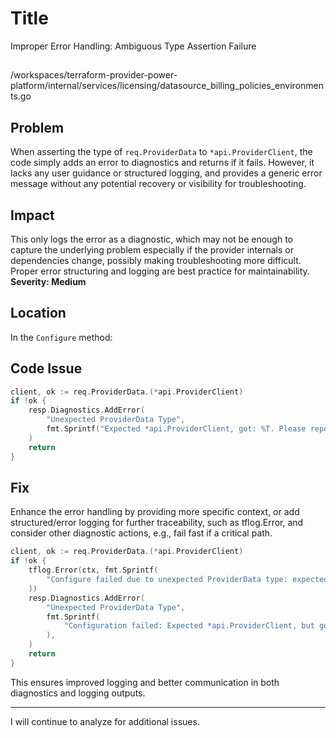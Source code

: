 # Title

Improper Error Handling: Ambiguous Type Assertion Failure

##

/workspaces/terraform-provider-power-platform/internal/services/licensing/datasource_billing_policies_environments.go

## Problem

When asserting the type of `req.ProviderData` to `*api.ProviderClient`, the code simply adds an error to diagnostics and returns if it fails. However, it lacks any user guidance or structured logging, and provides a generic error message without any potential recovery or visibility for troubleshooting.

## Impact

This only logs the error as a diagnostic, which may not be enough to capture the underlying problem especially if the provider internals or dependencies change, possibly making troubleshooting more difficult. Proper error structuring and logging are best practice for maintainability. **Severity: Medium**

## Location

In the `Configure` method:

## Code Issue

```go
client, ok := req.ProviderData.(*api.ProviderClient)
if !ok {
	resp.Diagnostics.AddError(
		"Unexpected ProviderData Type",
		fmt.Sprintf("Expected *api.ProviderClient, got: %T. Please report this issue to the provider developers.", req.ProviderData),
	)
	return
}
```

## Fix

Enhance the error handling by providing more specific context, or add structured/error logging for further traceability, such as tflog.Error, and consider other diagnostic actions, e.g., fail fast if a critical path.

```go
client, ok := req.ProviderData.(*api.ProviderClient)
if !ok {
	tflog.Error(ctx, fmt.Sprintf(
		"Configure failed due to unexpected ProviderData type: expected *api.ProviderClient, got: %T", req.ProviderData,
	))
	resp.Diagnostics.AddError(
		"Unexpected ProviderData Type",
		fmt.Sprintf(
			"Configuration failed: Expected *api.ProviderClient, but got %T. This is likely a bug—please report this issue to the provider developers.", req.ProviderData,
		),
	)
	return
}
```

This ensures improved logging and better communication in both diagnostics and logging outputs.

---

I will continue to analyze for additional issues.
